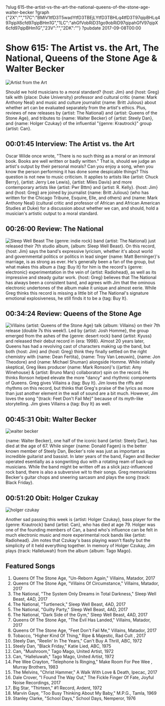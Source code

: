 ?slug 615-the-artist-vs-the-art-the-national-queens-of-the-stone-age-walter-becker
?graph {"2X":"","17C":"BMIV1tfD3T5wadYtfD3TBEjLYtfD3TBHLq4tfD3T97qipBHLq497qipX6cfd97qipBHm1G","1LC":"ahGfVobRiD31go9obRiD97qipahGfV97qipX6cfd97qipBHm1G","23V":"","2DK":""}
?pubdate 2017-09-08T00:00
# Show 615: The Artist vs. the Art, The National, Queens of the Stone Age & Walter Becker
![Artist from the Art](//static.soundopinions.org/images/2017/artandartist_web.jpg)

Should we hold musicians to a moral standard? {host: Jim} and {host: Greg} talk with {place: Duke University} professor and cultural critic {name: Mark Anthony Neal} and music and culture journalist {name: Britt Julious} about whether art can be evaluated separately from the artist's ethics. Plus, reviews of new releases by {artist: The National} and {artist: Queens of the Stone Age}, and tributes to {name: Walter Becker} of {artist: Steely Dan}, and {name: Holger Czukay} of the influential "{genre: Krautrock}" group {artist: Can}.



## 00:01:45 Interview: The Artist vs. the Art
Oscar Wilde once wrote,  "There is no such thing as a moral or an immoral book. Books are well written or badly written." That is, should we judge an artist's output by their personal morals? Can you enjoy a song, when you know the person performing it has done some despicable things? This question is not new to music criticism. It applies to artists like {artist: Chuck Berry}, {artist: Jerry Lee Lewis}, {artist: Miles Davis} and more contemporary artists like {artist: Pwr Bttm} and {artist: R. Kelly}. {host: Jim} and {host: Greg} are joined by journalist {name: Britt Julious} (who has written for the Chicago Tribune, Esquire, Elle, and others) and {name: Mark Anthony Neal} (cultural critic and professor of African and African American Studies at Duke) for a discussion about whether we can, and should, hold a musician's artistic output to a moral standard.  

## 00:26:00 Review: The National
![Sleep Well Beast](http://is3.mzstatic.com/image/thumb/Music111/v4/b7/69/82/b76982ca-c1b2-9f1d-326f-472c66fb4446/source/600x600bb.jpg "51075707/1233837225")
The {genre: indie rock} band {artist: The National} just released their 7th studio album, {album: Sleep Well Beast}. On this record, {host: Jim} says the band's expressive lyricism, whether it's about world and governmental politics or politics in lead singer {name: Matt Berninger}'s marriage, is as strong as ever. He's generally been a fan of the group, but what makes this album a {tag: Buy It} for him is the record's {genre: electronic} experimentation in the vein of {artist: Radiohead}, as well as its impressive and steady guitar work. {host: Greg} believes that The National has always been a consistent band, and agrees with Jim that the ominous electronic undertones of the album make it unique and almost eerie. While Greg thinks this record is missing a little bit of The National's signature emotional explosiveness, he still finds it to be a {tag: Buy It}.

## 00:34:24 Review: Queens of the Stone Age
![Villains](http://is5.mzstatic.com/image/thumb/Music117/v4/5d/e7/5e/5de75e91-59b1-0d04-d672-53d1979f45c4/source/600x600bb.jpg "857919/1244891728")
{artist: Queens of the Stone Age} talk {album: Villains} on their 7th release (double 7s this week!). Led by {artist: Josh Homme}, the group emerged from the ashes of the {genre: desert rock} band {artist: Kyuss} and released their debut record in {era: 1998}. Almost 20 years later, Queens has had a revolving cast of characters making up the band, but both {host: Jim} and {host: Greg} think they finally settled on the right chemistry with {name: Dean Fertita}, {name: Troy Van Leeuwin}, {name: Jon Theodore} and {name: Michael Shuman} alongside Homme. While initially skeptical, Greg likes producer {name: Mark Ronson}'s ({artist: Amy Winehouse} & {artist: Bruno Mars} collaborator) spin on the record. He thinks Ronson helped elevate the more "dancy" and rhythmic components of Queens. Greg gives Villains a {tag: Buy It}. Jim loves the riffs and rhythms on this record, but thinks that Greg's praise of the lyrics as more than just another element in the wall of sound are a bit much. However, Jim loves the song "{track: Feet Don't Fail Me}" because of its myth-like storytelling. Jim gives Villains a {tag: Buy It} as well.

## 00:45:31 Obit: Walter Becker
![walter becker](//static.soundopinions.org/images/2017/walter%20becker.jpg)

{name: Walter Becker}, one half of the iconic band {artist: Steely Dan}, has died at the age of 67. While singer {name: Donald Fagen} is the better known member of Steely Dan, Becker's role was just as important as incredible guitarist and bassist. In later years of the band, Fagen and Becker operated esentially as a songwriting duo with a rotating ream of back-up musicians. While the band might be written off as a slick jazz-influenced rock band, there is also a subversive wit to their songs. Greg memorializes Becker's guitar chops and sneering sarcasm and plays the song {track: Black Friday}.

## 00:51:20 Obit: Holger Czukay
![holger czukay](//static.soundopinions.org/images/2017/Holger-Czukay-.jpg)

Another sad passing this week is {artist: Holger Czukay}, bass player for the {genre: Krautrock} band {artist: Can}, who has died at age 79. Holger was one of the founding members of Can, a band who's influence can be felt in much electronic music and more experimental rock bands like {artist: Radiohead}. Jim notes that Czukay's bass playing wasn't flashy but the simplicity of it held everything together. In memory of Holger Czukay, Jim plays {track: Halleluwah} from the album {album: Tago Mago}.   

## Featured Songs

1. Queens Of The Stone Age, "Un-Reborn Again," Villains, Matador, 2017
1. Queens Of The Stone Age, "Villains Of Circumstance," Villains, Matador, 2017
1. The National, "The System Only Dreams in Total Darkness," Sleep Well Beast, 4AD, 2017
1. The National, "Turtleneck," Sleep Well Beast, 4AD, 2017
1. The National, "Guilty Party," Sleep Well Beast, 4AD, 2017
1. The National, "Dark Side of the Gym," Sleep Well Beast, 4AD, 2017
1. Queens Of The Stone Age, "The Evil Has Landed," Villains, Matador, 2017
1. Queens Of The Stone Age, "Feet Don't Fail Me," Villains, Matador, 2017
1. Tobacco, "Higher Kind Of Thing," Ripe & Majestic, Rad Cult , 2017
1. Steely Dan, "Reelin' In The Years," Can't Buy A Thrill, ABC, 1972
1. Steely Dan, "Black Friday," Katie Lied, ABC, 1975
1. Can, "Mushroom," Tago Mago, United Artist, 1972
1. Can, "Halleluwah," Tago Mago, United Artist, 1972
1. Pee Wee Crayton, "Telephone Is Ringing," Make Room For Pee Wee , Murray Brothers, 1983
1. The Melvins, "Christ Hammer," A Walk With Love & Death, Ipecac, 2017
1. Dale Crover, "I Found The Way Out," The Fickle Finger Of Fate, Joyful Noise Recordings, 2017
1. Big Star, "Thirteen," #1 Record, Ardent, 1972
1. Marvin Gaye, "Too Busy Thinking About My Baby," M.P.G., Tamla, 1969
1. Stanley Clarke, "School Days," School Days, Nemperor, 1976

